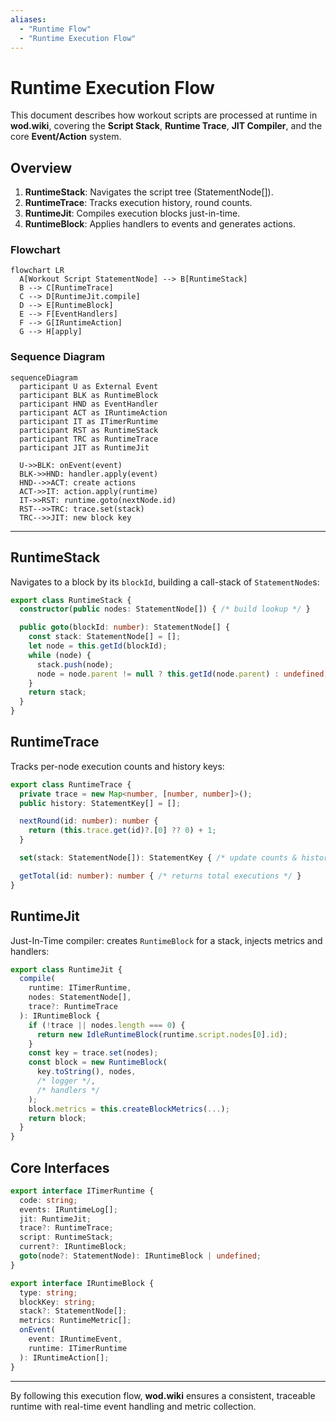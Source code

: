 ```yaml
---
aliases:
  - "Runtime Flow"
  - "Runtime Execution Flow"
---
```


# Runtime Execution Flow

This document describes how workout scripts are processed at runtime in **wod.wiki**, covering the **Script Stack**, **Runtime Trace**, **JIT Compiler**, and the core **Event/Action** system.

## Overview

1. **RuntimeStack**: Navigates the script tree (StatementNode[]).
2. **RuntimeTrace**: Tracks execution history, round counts.
3. **RuntimeJit**: Compiles execution blocks just-in-time.
4. **RuntimeBlock**: Applies handlers to events and generates actions.

### Flowchart

```mermaid
flowchart LR
  A[Workout Script StatementNode] --> B[RuntimeStack]
  B --> C[RuntimeTrace]
  C --> D[RuntimeJit.compile]
  D --> E[RuntimeBlock]
  E --> F[EventHandlers]
  F --> G[IRuntimeAction]
  G --> H[apply]
```  

### Sequence Diagram

```mermaid
sequenceDiagram
  participant U as External Event
  participant BLK as RuntimeBlock
  participant HND as EventHandler
  participant ACT as IRuntimeAction
  participant IT as ITimerRuntime
  participant RST as RuntimeStack
  participant TRC as RuntimeTrace
  participant JIT as RuntimeJit

  U->>BLK: onEvent(event)
  BLK->>HND: handler.apply(event)
  HND-->>ACT: create actions
  ACT->>IT: action.apply(runtime)
  IT->>RST: runtime.goto(nextNode.id)
  RST-->>TRC: trace.set(stack)
  TRC-->>JIT: new block key
```  

---

## RuntimeStack

Navigates to a block by its `blockId`, building a call-stack of `StatementNode`s:

```ts
export class RuntimeStack {
  constructor(public nodes: StatementNode[]) { /* build lookup */ }

  public goto(blockId: number): StatementNode[] {
    const stack: StatementNode[] = [];
    let node = this.getId(blockId);
    while (node) {
      stack.push(node);
      node = node.parent != null ? this.getId(node.parent) : undefined;
    }
    return stack;
  }
}
```

## RuntimeTrace

Tracks per-node execution counts and history keys:

```ts
export class RuntimeTrace {
  private trace = new Map<number, [number, number]>();
  public history: StatementKey[] = [];

  nextRound(id: number): number {
    return (this.trace.get(id)?.[0] ?? 0) + 1;
  }

  set(stack: StatementNode[]): StatementKey { /* update counts & history */ }

  getTotal(id: number): number { /* returns total executions */ }
}
```

## RuntimeJit

Just-In-Time compiler: creates `RuntimeBlock` for a stack, injects metrics and handlers:

```ts
export class RuntimeJit {
  compile(
    runtime: ITimerRuntime,
    nodes: StatementNode[],
    trace?: RuntimeTrace
  ): IRuntimeBlock {
    if (!trace || nodes.length === 0) {
      return new IdleRuntimeBlock(runtime.script.nodes[0].id);
    }
    const key = trace.set(nodes);
    const block = new RuntimeBlock(
      key.toString(), nodes,
      /* logger */,
      /* handlers */
    );
    block.metrics = this.createBlockMetrics(...);
    return block;
  }
}
```

## Core Interfaces

```ts
export interface ITimerRuntime {
  code: string;
  events: IRuntimeLog[];
  jit: RuntimeJit;
  trace?: RuntimeTrace;
  script: RuntimeStack;
  current?: IRuntimeBlock;
  goto(node?: StatementNode): IRuntimeBlock | undefined;
}

export interface IRuntimeBlock {
  type: string;
  blockKey: string;
  stack?: StatementNode[];
  metrics: RuntimeMetric[];
  onEvent(
    event: IRuntimeEvent,
    runtime: ITimerRuntime
  ): IRuntimeAction[];
}
```

---

By following this execution flow, **wod.wiki** ensures a consistent, traceable runtime with real-time event handling and metric collection.
